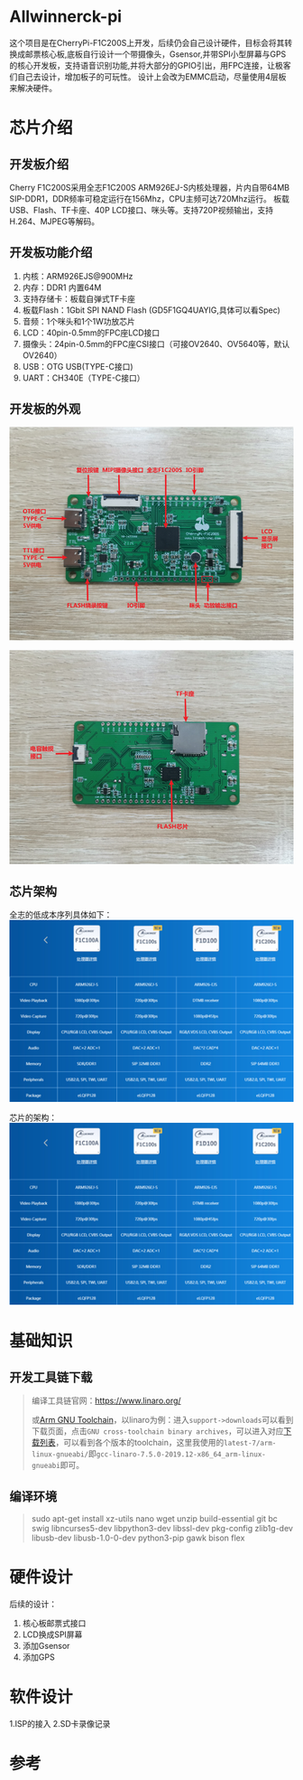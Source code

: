# Allwinnerck-pi
这个项目是在CherryPi-F1C200S上开发，后续仍会自己设计硬件，目标会将其转换成邮票核心板,底板自行设计一个带摄像头，Gsensor,并带SPI小型屏幕与GPS的核心开发板，支持语音识别功能,并将大部分的GPIO引出，用FPC连接，让极客们自己去设计，增加板子的可玩性。
设计上会改为EMMC启动，尽量使用4层板来解决硬件。

# 芯片介绍

## 开发板介绍

Cherry F1C200S采用全志F1C200S ARM926EJ-S内核处理器，片内自带64MB SIP-DDR1，DDR频率可稳定运行在156Mhz，CPU主频可达720Mhz运行。
板载USB、Flash、TF卡座、40P LCD接口、咪头等。支持720P视频输出，支持H.264、MJPEG等解码。

## 开发板功能介绍

1. 内核：ARM926EJS@900MHz
2. 内存：DDR1 内置64M
3. 支持存储卡：板载自弹式TF卡座
4. 板载Flash：1Gbit SPI NAND Flash (GD5F1GQ4UAYIG,具体可以看Spec)
5. 音频：1个咪头和1个1W功放芯片
6. LCD：40pin-0.5mm的FPC座LCD接口
7. 摄像头：24pin-0.5mm的FPC座CSI接口（可接OV2640、OV5640等，默认OV2640）
8. USB：OTG USB(TYPE-C接口)
9. UART：CH340E（TYPE-C接口）

## 开发板的外观

![](/1.Docs/3.Images/fron.png)

![](/1.Docs/3.Images/back.png)

## 芯片架构

全志的低成本序列具体如下：
![](/1.Docs/3.Images/soc.png)

芯片的架构：
![](/1.Docs/3.Images/soc.png)

# 基础知识


## 开发工具链下载

> 编译工具链官网：https://www.linaro.org/
>
> 或[Arm GNU Toolchain](https://developer.arm.com/tools-and-software/open-source-software/developer-tools/gnu-toolchain)，以linaro为例：进入`support->downloads`可以看到下载页面，点击`GNU cross-toolchain binary archives`，可以进入对应[下载列表](https://releases.linaro.org/components/toolchain/binaries/)，可以看到各个版本的toolchain，这里我使用的`latest-7/arm-linux-gnueabi/`即`gcc-linaro-7.5.0-2019.12-x86_64_arm-linux-gnueabi`即可。
>

## 编译环境

> sudo apt-get install xz-utils nano wget unzip build-essential git bc swig libncurses5-dev libpython3-dev libssl-dev pkg-config zlib1g-dev libusb-dev libusb-1.0-0-dev python3-pip gawk bison flex 

# 硬件设计
后续的设计：
1. 核心板邮票式接口
2. LCD换成SPI屏幕
3. 添加Gsensor
4. 添加GPS



# 软件设计
1.ISP的接入
2.SD卡录像记录

# 参考
